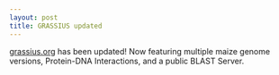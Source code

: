 ```yaml
---
layout: post
title: GRASSIUS updated
---
```


[grassius.org](https://grassius.org) has been updated! Now featuring multiple maize genome versions, Protein-DNA Interactions,
and a public BLAST Server. 
